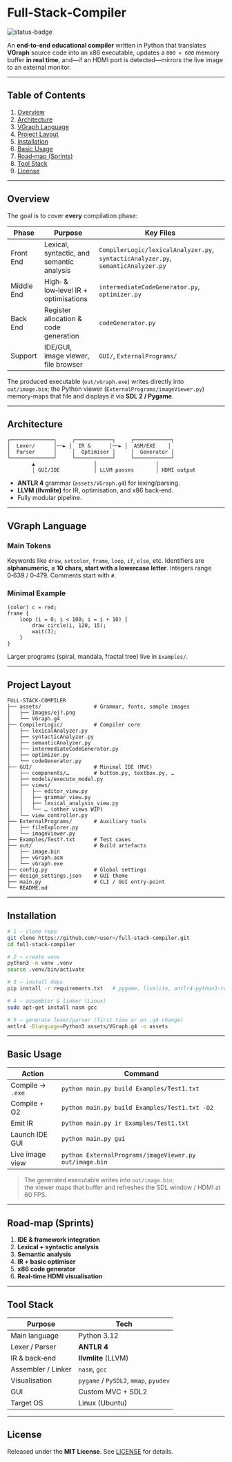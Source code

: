# Full‑Stack‑Compiler

![status-badge](https://img.shields.io/badge/status-WIP-orange)

An **end‑to‑end educational compiler** written in Python that translates **VGraph** source
code into an x86 executable, updates a `800 × 600` memory buffer **in real time**, and—if
an HDMI port is detected—mirrors the live image to an external monitor.

---

## Table of Contents
1. [Overview](#overview)  
2. [Architecture](#architecture)  
3. [VGraph Language](#vgraph-language)  
4. [Project Layout](#project-layout)  
5. [Installation](#installation)  
6. [Basic Usage](#basic-usage)  
7. [Road‑map (Sprints)](#road-map-sprints)  
8. [Tool Stack](#tool-stack)  
9. [License](#license)  

---

## Overview
The goal is to cover **every** compilation phase:

| Phase | Purpose | Key Files |
|-------|---------|-----------|
| Front End | Lexical, syntactic, and semantic analysis | `CompilerLogic/lexicalAnalyzer.py`, `syntacticAnalyzer.py`, `semanticAnalyzer.py` |
| Middle End | High‑ & low‑level IR + optimisations | `intermediateCodeGenerator.py`, `optimizer.py` |
| Back End | Register allocation & code generation | `codeGenerator.py` |
| Support | IDE/GUI, image viewer, file browser | `GUI/`, `ExternalPrograms/` |

The produced executable (`out/vGraph.exe`) writes directly into
`out/image.bin`; the Python viewer (`ExternalPrograms/imageViewer.py`)
memory‑maps that file and displays it via **SDL 2 / Pygame**.

---

## Architecture
```
┌──────────────┐     ┌────────────┐     ┌────────────┐
│  Lexer/      │──► │  IR &      │──► │  ASM/EXE    │
│  Parser      │     │  Optimiser │     │  Generator │
└──────────────┘     └────────────┘     └────────────┘
        ▲                   │                   │
        │ GUI/IDE           │ LLVM passes       │ HDMI output
```

* **ANTLR 4** grammar (`assets/VGraph.g4`) for lexing/parsing.  
* **LLVM (llvmlite)** for IR, optimisation, and x86 back‑end.  
* Fully modular pipeline.

---

## VGraph Language
### Main Tokens
Keywords like `draw`, `setcolor`, `frame`, `loop`, `if`, `else`, etc.
Identifiers are **alphanumeric, ≤ 10 chars, start with a lowercase letter**.
Integers range 0‑639 / 0‑479. Comments start with `#`.

### Minimal Example
```text
(color) c = red;
frame {
    loop (i = 0; i < 100; i = i + 10) {
        draw circle(i, 120, 15);
        wait(3);
    }
}
```
Larger programs (spiral, mandala, fractal tree) live in `Examples/`. 

---

## Project Layout
```
FULL-STACK-COMPILER
├── assets/                 # Grammar, fonts, sample images
│   ├── Images/ej?.png
│   └── VGraph.g4
├── CompilerLogic/          # Compiler core
│   ├── lexicalAnalyzer.py
│   ├── syntacticAnalyzer.py
│   ├── semanticAnalyzer.py
│   ├── intermediateCodeGenerator.py
│   ├── optimizer.py
│   └── codeGenerator.py
├── GUI/                    # Minimal IDE (MVC)
│   ├── components/…        # button.py, textbox.py, …
│   ├── models/execute_model.py
│   ├── views/
│   │   ├── editor_view.py
│   │   ├── grammar_view.py
│   │   ├── lexical_analysis_view.py
│   │   └── … (other views WIP)
│   └── view_controller.py
├── ExternalPrograms/       # Auxiliary tools
│   ├── fileExplorer.py
│   └── imageViewer.py
├── Examples/Test?.txt      # Test cases
├── out/                    # Build artefacts
│   ├── image.bin
│   ├── vGraph.asm
│   └── vGraph.exe
├── config.py               # Global settings
├── design_settings.json    # GUI theme
├── main.py                 # CLI / GUI entry‑point
└── README.md
```

---

## Installation
```bash
# 1 – clone repo
git clone https://github.com/<user>/full-stack-compiler.git
cd full-stack-compiler

# 2 – create venv
python3 -m venv .venv
source .venv/bin/activate

# 3 – install deps
pip install -r requirements.txt   # pygame, llvmlite, antlr4-python3-runtime, …

# 4 – assembler & linker (Linux)
sudo apt-get install nasm gcc

# 5 – generate lexer/parser (first time or on .g4 change)
antlr4 -Dlanguage=Python3 assets/VGraph.g4 -o assets
```

---

## Basic Usage

| Action | Command |
|--------|---------|
| Compile → `.exe` | `python main.py build Examples/Test1.txt` |
| Compile + O2     | `python main.py build Examples/Test1.txt -O2` |
| Emit IR          | `python main.py ir Examples/Test1.txt` |
| Launch IDE GUI   | `python main.py gui` |
| Live image view  | `python ExternalPrograms/imageViewer.py out/image.bin` |

> The generated executable writes into `out/image.bin`;  
> the viewer maps that buffer and refreshes the SDL window / HDMI at 60 FPS.

---

## Road‑map (Sprints)
1. **IDE & framework integration**  
2. **Lexical + syntactic analysis**  
3. **Semantic analysis**  
4. **IR + basic optimiser**  
5. **x86 code generator**  
6. **Real‑time HDMI visualisation** 

---

## Tool Stack
| Purpose | Tech |
|---------|------|
| Main language | Python 3.12 |
| Lexer / Parser | **ANTLR 4** |
| IR & back‑end | **llvmlite** (LLVM) |
| Assembler / Linker | `nasm`, `gcc` |
| Visualisation | `pygame` / `PySDL2`, `mmap`, `pyudev` |
| GUI | Custom MVC + SDL2 |
| Target OS | Linux (Ubuntu) |

---

## License
Released under the **MIT License**. See [LICENSE](LICENSE) for details.
